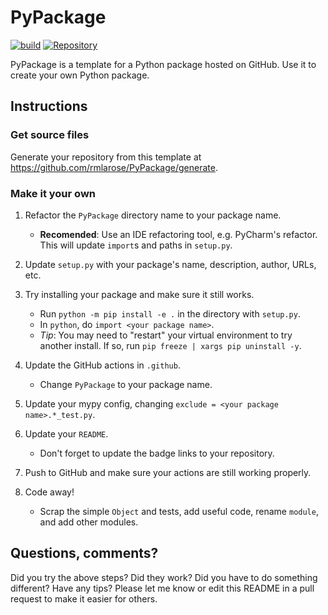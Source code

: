 # PyPackage

[![build](https://github.com/rmlarose/PyPackage/workflows/Python%20package/badge.svg)](https://github.com/rmlarose/PyPackage/actions)
[![Repository](https://img.shields.io/badge/GitHub-5C5C5C.svg?logo=github)](https://github.com/rmlarose/PyPackage)

PyPackage is a template for a Python package hosted on GitHub. Use it to create your own Python package.

## Instructions

### Get source files

Generate your repository from this template at https://github.com/rmlarose/PyPackage/generate.

### Make it your own

1. Refactor the `PyPackage` directory name to your package name.
    - **Recomended**: Use an IDE refactoring tool, e.g. PyCharm's refactor. This will update `import`s and paths in `setup.py`.

1. Update `setup.py` with your package's name, description, author, URLs, etc.

1. Try installing your package and make sure it still works.
    - Run `python -m pip install -e .` in the directory with `setup.py`.
    - In `python`, do `import <your package name>`.
    - *Tip*: You may need to "restart" your virtual environment to try another install. If so, run `pip freeze | xargs pip uninstall -y`.

1. Update the GitHub actions in `.github`.
    - Change `PyPackage` to your package name.

1. Update your mypy config, changing `exclude = <your package name>.*_test.py`.

1. Update your `README`.
    - Don't forget to update the badge links to your repository.

1. Push to GitHub and make sure your actions are still working properly.

1. Code away!
    - Scrap the simple `Object` and tests, add useful code, rename `module`, and add other modules.

## Questions, comments?

Did you try the above steps? Did they work? Did you have to do something different? Have any tips? Please let me know or edit this README in a pull request to make it easier for others.

